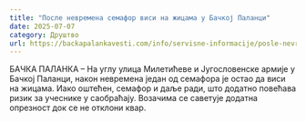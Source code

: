 ```yaml
---
title: "После невремена семафор виси на жицама у Бачкој Паланци"
date: 2025-07-07
category: Друштво
url: https://backapalankavesti.com/info/servisne-informacije/posle-nevremena-semafor-visi-na-zicama-u-backoj-palanci/
---
```


БАЧКА ПАЛАНКА – На углу улица Милетићеве и Југословенске армије у Бачкој Паланци, након невремена један од семафора је остао да виси на жицама. Иако оштећен, семафор и даље ради, што додатно повећава ризик за учеснике у саобраћају. Возачима се саветује додатна опрезност док се не отклони квар.
